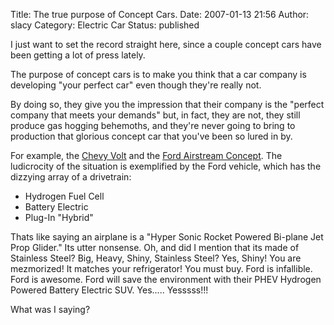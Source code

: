 Title: The true purpose of Concept Cars.
Date: 2007-01-13 21:56
Author: slacy
Category: Electric Car
Status: published

I just want to set the record straight here, since a couple concept cars
have been getting a lot of press lately.

The purpose of concept cars is to make you think that a car company is
developing "your perfect car" even though they're really not.

By doing so, they give you the impression that their company is the
"perfect company that meets your demands" but, in fact, they are not,
they still produce gas hogging behemoths, and they're never going to
bring to production that glorious concept car that you've been so lured
in by.

For example, the [Chevy Volt](http://chevy.com/volt) and the [Ford
Airstream
Concept](http://www.autobloggreen.com/2007/01/08/ford-airstream-concept-a-shiny-hydrogen-powered-phev-funmobile/).
The ludicrocity of the situation is exemplified by the Ford vehicle,
which has the dizzying array of a drivetrain:

-   Hydrogen Fuel Cell
-   Battery Electric
-   Plug-In "Hybrid"

Thats like saying an airplane is a "Hyper Sonic Rocket Powered Bi-plane
Jet Prop Glider." Its utter nonsense. Oh, and did I mention that its
made of Stainless Steel? Big, Heavy, Shiny, Stainless Steel? Yes, Shiny!
You are mezmorized! It matches your refrigerator! You must buy. Ford is
infallible. Ford is awesome. Ford will save the environment with their
PHEV Hydrogen Powered Battery Electric SUV. Yes..... Yesssss!!!

What was I saying?
